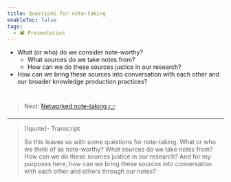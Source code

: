 ```yaml
---
title: Questions for note-taking
enableToc: false
tags:
  - 📽️ Presentation
---
```


* What (or who) do we consider note-worthy?
  * What sources do we take notes from?
  * How can we do these sources justice in our research?
* How can we bring these sources into conversation with each other and our broader knowledge production practices?

# 

 > 
 > Next: [Networked note-taking 👉](!7.0%20Networked%20note-taking.md)

---

 > 
 > \[!quote\]- Transcript
 > 
 > So this leaves us with some questions for note-taking. What or who we think of as note-worthy? What sources do we take notes from? How can we do these sources justice in our research? And for my purposes here, how can we bring these sources into conversation with each other and others through our notes?

